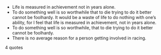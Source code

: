  - Life is measured in achievement not in years alone.
 - To do something well is so worthwhile that to die trying to do it better cannot be foolhardy. It would be a waste of life to do nothing with one’s ability, for I feel that life is measured in achievement, not in years alone.
 - To do something well is so worthwhile, that to die trying to do it better cannot be foolhardy.
 - There is no average reason for a person getting involved in racing.

4 quotes